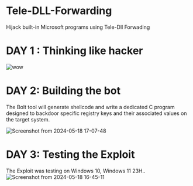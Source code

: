 # Tele-DLL-Forwarding
Hijack built-in Microsoft programs using Tele-Dll Forwading

# DAY 1 : Thinking like hacker
![wow](https://github.com/AuxGrep/Tele-DLL-Forwarding/assets/103135612/f97b27ce-8233-4f8e-9a22-25c65c26092c)

# DAY 2: Building the bot
The Bolt tool will generate shellcode and write a dedicated C program designed to backdoor specific registry keys and their associated values on the target system.

![Screenshot from 2024-05-18 17-07-48](https://github.com/AuxGrep/Tele-DLL-Forwarding/assets/103135612/f80f44f2-21ed-435b-97b3-86cc18a9f6cf)

# DAY 3: Testing the Exploit
The Exploit was testing on Windows 10, Windows 11 23H..
![Screenshot from 2024-05-18 16-45-11](https://github.com/AuxGrep/Tele-DLL-Forwarding/assets/103135612/6580f523-f351-46b6-82b5-e2562e186e78)
